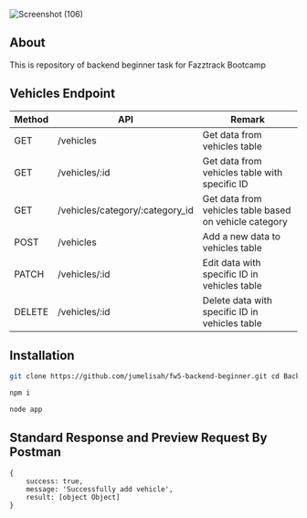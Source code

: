 ![Screenshot (106)](https://user-images.githubusercontent.com/90091968/152905337-f9592b3e-3538-4512-9d16-e314ff6409e5.png)
## About
This is repository of backend beginner task for Fazztrack Bootcamp

## Vehicles Endpoint
| Method | API | Remark |
| ------ | ------ | ------ |
| GET | /vehicles | Get data from vehicles table  |
| GET | /vehicles/:id | Get data from vehicles table with specific ID |
| GET | /vehicles/category/:category_id | Get data from vehicles table based on vehicle category |
| POST | /vehicles | Add a new data to vehicles table |
| PATCH | /vehicles/:id | Edit data with specific ID in vehicles table |
| DELETE | /vehicles/:id | Delete data with specific ID in vehicles table |

## Installation

```sh
git clone https://github.com/jumelisah/fw5-backend-beginner.git cd Backend-Beginner
```
```sh
npm i
```
```sh
node app
```

## Standard Response and Preview Request By Postman

```
{
    success: true,
    message: 'Successfully add vehicle',
    result: [object Object]
}
```
